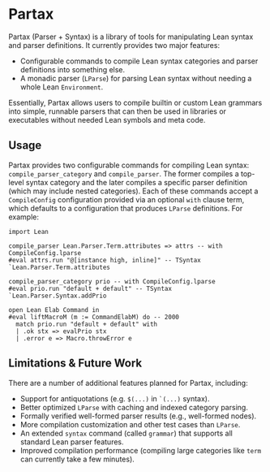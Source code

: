 # Partax

Partax (Parser + Syntax) is a library of tools for manipulating Lean syntax and parser definitions. It currently provides two major features:
* Configurable commands to compile Lean syntax categories and parser definitions into something else.
* A monadic parser (`LParse`) for parsing Lean syntax without needing a whole Lean `Environment`.

Essentially, Partax allows users to compile builtin or custom Lean grammars into simple, runnable parsers that can then be used in libraries or executables without needed Lean symbols and meta code.

## Usage

Partax provides two configurable commands for compiling Lean syntax: `compile_parser_category` and `compile_parser`. The former compiles a top-level syntax category and the later compiles a specific parser definition (which may include nested categories). Each of these commands accept a `CompileConfig` configuration provided via an optional `with` clause term, which defaults to a configuration that produces `LParse` definitions. For example:

```lean
import Lean

compile_parser Lean.Parser.Term.attributes => attrs -- with CompileConfig.lparse
#eval attrs.run "@[instance high, inline]" -- TSyntax `Lean.Parser.Term.attributes

compile_parser_category prio -- with CompileConfig.lparse
#eval prio.run "default + default" -- TSyntax `Lean.Parser.Syntax.addPrio

open Lean Elab Command in
#eval liftMacroM (m := CommandElabM) do -- 2000
  match prio.run "default + default" with
  | .ok stx => evalPrio stx
  | .error e => Macro.throwError e
```

## Limitations & Future Work

There are a number of additional features planned for Partax, including:

* Support for antiquotations (e.g. `$(...)` in ``` `(...) ``` syntax).
* Better optimized `LParse` with caching and indexed category parsing.
* Formally verified well-formed parser results (e.g., well-formed nodes).
* More compilation customization and other test cases than `LParse`.
* An extended `syntax` command (called `grammar`) that supports all standard Lean parser features.
* Improved compilation performance (compiling large categories like `term` can currently take a few minutes).
